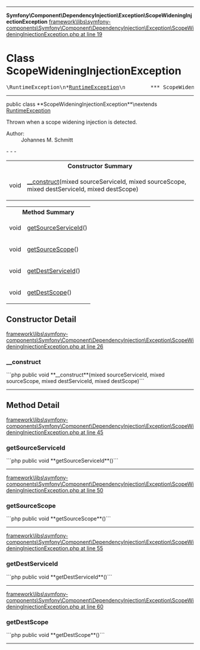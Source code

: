 - - -

**Symfony\Component\DependencyInjection\Exception\ScopeWideningInjectionException**
<a href="https://github.com/JeyDotC/Hirudo-docs/blob/master/source/framework/libs/symfony-components/Symfony/Component/DependencyInjection/Exception/ScopeWideningInjectionException.php.md#line19" class="location">framework\libs\symfony-components\Symfony\Component\DependencyInjection\Exception\ScopeWideningInjectionException.php at line 19</a>

# Class ScopeWideningInjectionException #

<pre class="tree">\RuntimeException\n*<a href="https://github.com/JeyDotC/Hirudo-docs/blob/master/symfony/component/dependencyinjection/exception/runtimeexception.html">RuntimeException</a>\n        *** ScopeWideningInjectionException **\n</pre>

- - -

<p class="signature">public  class **ScopeWideningInjectionException**\nextends <a href="https://github.com/JeyDotC/Hirudo-docs/blob/master/symfony/component/dependencyinjection/exception/runtimeexception.html">RuntimeException</a>

</p>

<div class="comment" id="overview_description"><p>Thrown when a scope widening injection is detected.</p></div>

<dl>
<dt>Author:</dt>
<dd>Johannes M. Schmitt <schmittjoh@gmail.com></dd>
</dl>
- - -

<table id="summary_constructor">
<tr><th colspan="2">Constructor Summary</th></tr>
<tr>
<td class="type"> void</td>
<td class="description"><p class="name"><a href="#__construct()">__construct</a>(mixed sourceServiceId, mixed sourceScope, mixed destServiceId, mixed destScope)</p></td>
</tr>
</table>

<table id="summary_method">
<tr><th colspan="2">Method Summary</th></tr>
<tr>
<td class="type"> void</td>
<td class="description"><p class="name"><a href="#getSourceServiceId()">getSourceServiceId</a>()</p></td>
</tr>
<tr>
<td class="type"> void</td>
<td class="description"><p class="name"><a href="#getSourceScope()">getSourceScope</a>()</p></td>
</tr>
<tr>
<td class="type"> void</td>
<td class="description"><p class="name"><a href="#getDestServiceId()">getDestServiceId</a>()</p></td>
</tr>
<tr>
<td class="type"> void</td>
<td class="description"><p class="name"><a href="#getDestScope()">getDestScope</a>()</p></td>
</tr>
</table>

<h2 id="detail_method">Constructor Detail</h2>
<a href="https://github.com/JeyDotC/Hirudo-docs/blob/master/source/framework/libs/symfony-components/Symfony/Component/DependencyInjection/Exception/ScopeWideningInjectionException.php.md#line26" class="location">framework\libs\symfony-components\Symfony\Component\DependencyInjection\Exception\ScopeWideningInjectionException.php at line 26</a>

<h3 id="__construct()">__construct</h3>
```php
public  void **__construct**(mixed sourceServiceId, mixed sourceScope, mixed destServiceId, mixed destScope)```
<div class="details">
</div>

- - -

<h2 id="detail_method">Method Detail</h2>
<a href="https://github.com/JeyDotC/Hirudo-docs/blob/master/source/framework/libs/symfony-components/Symfony/Component/DependencyInjection/Exception/ScopeWideningInjectionException.php.md#line45" class="location">framework\libs\symfony-components\Symfony\Component\DependencyInjection\Exception\ScopeWideningInjectionException.php at line 45</a>

<h3 id="getSourceServiceId()">getSourceServiceId</h3>
```php
public  void **getSourceServiceId**()```
<div class="details">
</div>

- - -

<a href="https://github.com/JeyDotC/Hirudo-docs/blob/master/source/framework/libs/symfony-components/Symfony/Component/DependencyInjection/Exception/ScopeWideningInjectionException.php.md#line50" class="location">framework\libs\symfony-components\Symfony\Component\DependencyInjection\Exception\ScopeWideningInjectionException.php at line 50</a>

<h3 id="getSourceScope()">getSourceScope</h3>
```php
public  void **getSourceScope**()```
<div class="details">
</div>

- - -

<a href="https://github.com/JeyDotC/Hirudo-docs/blob/master/source/framework/libs/symfony-components/Symfony/Component/DependencyInjection/Exception/ScopeWideningInjectionException.php.md#line55" class="location">framework\libs\symfony-components\Symfony\Component\DependencyInjection\Exception\ScopeWideningInjectionException.php at line 55</a>

<h3 id="getDestServiceId()">getDestServiceId</h3>
```php
public  void **getDestServiceId**()```
<div class="details">
</div>

- - -

<a href="https://github.com/JeyDotC/Hirudo-docs/blob/master/source/framework/libs/symfony-components/Symfony/Component/DependencyInjection/Exception/ScopeWideningInjectionException.php.md#line60" class="location">framework\libs\symfony-components\Symfony\Component\DependencyInjection\Exception\ScopeWideningInjectionException.php at line 60</a>

<h3 id="getDestScope()">getDestScope</h3>
```php
public  void **getDestScope**()```
<div class="details">
</div>

- - -

